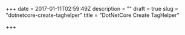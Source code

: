 +++
date = 2017-01-11T02:59:49Z
description = ""
draft = true
slug = "dotnetcore-create-taghelper"
title = "DotNetCore Create TagHelper"

+++




